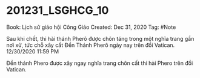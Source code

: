 # 201231_LSGHCG_10

Book: Lịch sử giáo hội Công Giáo
Created: Dec 31, 2020
Tag: #Note

Sau khi chết, thi hài thánh Pherô được chôn táng trong một nghĩa trang gần nơi xử, tức chỗ xây cất Đền Thánh Pherô ngày nay trên đồi Vatican.
12/30/2020 11:59 PM

Đền thánh Phero được xây ngay nghĩa trang chôn cất thi hài Phero trên đồi Vatican.